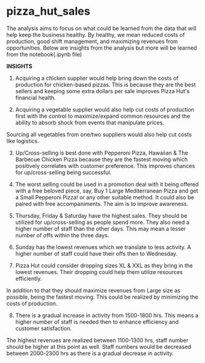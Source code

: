 # pizza_hut_sales

The analysis aims to focus on what could be learned from the data that will help keep the business healthy.
By healthy, we mean reduced costs of production, good shift management, and maximizing revenues from opportunities.
Below are insights from the analysis but more will be learned from the notebook(.ipynb file)

**INSIGHTS**

1. Acquiring a chicken supplier would help bring down the costs of production for chicken-based pizzas.
This is because they are the best sellers and keeping some extra dollars per sale improves Pizza Hut's financial health.

2. Acquiring a vegetable supplier would also help cut costs of production first with the control to maximize/expand common resources and the ability to absorb shock from events that manipulate prices.

Sourcing all vegetables from one/two suppliers would also help cut costs like logistics.

3. Up/Cross-selling is best done with Pepperoni Pizza, Hawaiian & The Barbecue Chicken Pizza because they are the fastest moving which positively correlates with customer preference. This improves chances for up/cross-selling being successful.

4. The worst selling could be used in a promotion deal with it being offered with a free beloved piece, say, Buy 1 Large Mediterranean Pizza and get a Small Pepperoni Pizza! or any other suitable method.
It could also be paired with free accompaniments.
The aim is to improve awareness.

5. Thursday, Friday & Saturday have the highest sales. They should be utilized for up/cross-selling as people spend more.
They also need a higher number of staff than the other days.
This may mean a lesser number of offs within the three days.

6. Sunday has the lowest revenues which we translate to less activity. A higher number of staff could have their offs then to Wednesday.

7. Pizza Hut could consider dropping sizes XL & XXL as they bring in the lowest revenues. Their dropping could help them utilize resources efficiently.

In addition to that they should maximize revenues from Large size as possible, being the fastest moving. This could be realized by minimizing the costs of production.

8. There is a gradual increase in activity from 1500-1800 hrs. This means a higher number of staff is needed then to enhance efficiency and customer satisfaction.

The highest revenues are realized between 1100-1300 hrs, staff number should be higher at this point as well.
Staff numbers would be decreased between 2000-2300 hrs as there is a gradual decrease in activity.
